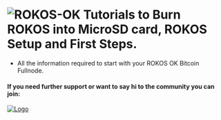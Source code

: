 ![ROKOS-OK](http://i.imgur.com/BluqVIE.png)
Tutorials to Burn ROKOS into MicroSD card, ROKOS Setup and First Steps.
=========================== 
* All the information required to start with your ROKOS OK Bitcoin Fullnode.

#### If you need further support or want to say hi to the community you can join:

<a href="https://discord.io/bitcoin">
    <img alt="Logo" src="https://discordapp.com/api/guilds/213747404745211904/widget.png?style=banner2">
  </a>
